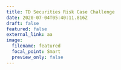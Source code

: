 ```yaml
---
title: TD Securities Risk Case Challenge
date: 2020-07-04T05:40:11.816Z
draft: false
featured: false
external_link: aa
image:
  filename: featured
  focal_point: Smart
  preview_only: false
---
```


